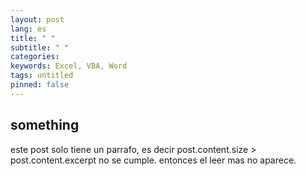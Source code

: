 ```yaml
---
layout: post
lang: es
title: " "
subtitle: " "
categories: 
keywords: Excel, VBA, Word
tags: untitled
pinned: false
---
```


## something
este post solo tiene un parrafo, es decir post.content.size > post.content.excerpt no se cumple. entonces el leer mas no aparece.